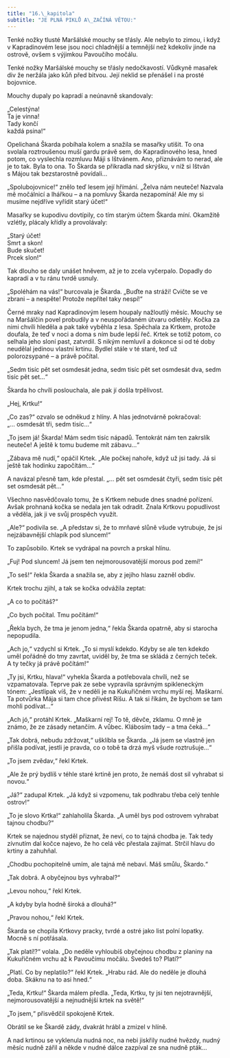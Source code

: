 ```yaml
---
title: "16.\_kapitola"
subtitle: "JE PLNÁ PIKLŮ A\_ZAČÍNÁ VĚTOU:"
---
```


Tenké nožky tlusté Maršálské mouchy se třásly. Ale nebylo to zimou, i když v Kapradinovém lese jsou noci chladnější a temnější než kdekoliv jinde na ostrově, ovšem s výjimkou Pavoučího močálu.

Tenké nožky Maršálské mouchy se třásly nedočkavostí. Vůdkyně masařek div že neržála jako kůň před bitvou. Její neklid se přenášel i na prosté bojovnice.

Mouchy dupaly po kapradí a neúnavně skandovaly:

„Celestýna!  
Ta je vinna!  
Tady končí  
každá psina!“

Opelichaná Škarda pobíhala kolem a snažila se masařky utišit. To ona svolala roztroušenou muší gardu právě sem, do Kapradinového lesa, hned potom, co vyslechla rozmluvu Máji s Ištvánem. Ano, přiznávám to nerad, ale je to tak. Byla to ona. To Škarda se přikradla nad skrýšku, v níž si Ištván s Májou tak bezstarostně povídali…

„Spolubojovnice!“ znělo teď lesem její hřímání. „Želva nám neuteče! Nazvala mě močálnicí a lhářkou – a na pomluvy Škarda nezapomíná! Ale my si musíme nejdříve vyřídit starý účet!“

Masařky se kupodivu dovtípily, co tím starým účtem Škarda míní. Okamžitě vzlétly, plácaly křídly a provolávaly:

„Starý účet!  
Smrt a skon!  
Bude skučet!  
Prcek slon!“

Tak dlouho se daly unášet hněvem, až je to zcela vyčerpalo. Dopadly do kapradí a v tu ránu tvrdě usnuly.

„Spoléhám na vás!“ burcovala je Škarda. „Buďte na stráži! Cvičte se ve zbrani – a nespěte! Protože nepřítel taky nespí!“

Černé mraky nad Kapradinovým lesem houpaly nažloutlý měsíc. Mouchy se na Maršálčin povel probudily a v neuspořádaném útvaru odletěly. Kočka za nimi chvíli hleděla a pak také vyběhla z lesa. Spěchala za Krtkem, protože doufala, že teď v noci a doma s ním bude lepší řeč. Krtek se totiž potom, co selhala jeho sloní past, zatvrdil. S nikým nemluvil a dokonce si od té doby neudělal jedinou vlastní krtinu. Bydlel stále v té staré, teď už polorozsypané – a právě počítal.

„Sedm tisíc pět set osmdesát jedna, sedm tisíc pět set osmdesát dva, sedm tisíc pět set…“

Škarda ho chvíli poslouchala, ale pak jí došla trpělivost.

„Hej, Krtku!“

„Co zas?“ ozvalo se odněkud z hlíny. A hlas jednotvárně pokračoval: „… osmdesát tři, sedm tisíc…“

„To jsem já! Škarda! Mám sedm tisíc nápadů. Tentokrát nám ten zakrslík neuteče! A ještě k tomu budeme mít zábavu…“

„Zábava mě nudí,“ opáčil Krtek. „Ale počkej nahoře, když už jsi tady. Já si ještě tak hodinku započítám…“

A navázal přesně tam, kde přestal. „… pět set osmdesát čtyři, sedm tisíc pět set osmdesát pět…“

Všechno nasvědčovalo tomu, že s Krtkem nebude dnes snadné pořízení. Avšak prohnaná kočka se nedala jen tak odradit. Znala Krtkovu popudlivost a věděla, jak ji ve svůj prospěch využít.

„Ale?“ podivila se. „A představ si, že to mrňavé slůně všude vytrubuje, že jsi nejzábavnější chlapík pod sluncem!“

To zapůsobilo. Krtek se vydrápal na povrch a prskal hlínu.

„Fuj! Pod sluncem! Já jsem ten nejmorousovatější morous pod zemí!“

„To seš!“ řekla Škarda a snažila se, aby z jejího hlasu zazněl obdiv.

Krtek trochu zjihl, a tak se kočka odvážila zeptat:

„A co to počítáš?“

„Co bych počítal. Tmu počítám!“

„Řekla bych, že tma je jenom jedna,“ řekla Škarda opatrně, aby si starocha nepopudila.

„Ach jo,“ vzdychl si Krtek. „To si myslí kdekdo. Kdyby se ale ten kdekdo uměl pořádně do tmy zavrtat, uviděl by, že tma se skládá z černých teček. A ty tečky já právě počítám!“

„Ty jsi, Krtku, hlava!“ vyhekla Škarda a potřebovala chvíli, než se vzpamatovala. Teprve pak ze sebe vypravila správným spikleneckým tónem: „Jestlipak víš, že v neděli je na Kukuřičném vrchu myší rej. Maškarní. Ta potvůrka Mája si tam chce přivést Ríšu. A tak si říkám, že bychom se tam mohli podívat…“

„Ach jó,“ protáhl Krtek. „Maškarní rej! To tě, děvče, zklamu. O mně je známo, že ze zásady netančím. A vůbec. Klábosím tady – a tma čeká…“

„Tak dobrá, nebudu zdržovat,“ ušklíbla se Škarda. „Já jsem se vlastně jen přišla podívat, jestli je pravda, co o tobě ta drzá myš všude roztrušuje…“

„To jsem zvědav,“ řekl Krtek.

„Ale že prý bydlíš v téhle staré krtině jen proto, že nemáš dost sil vyhrabat si novou.“

„Já?“ zadupal Krtek. „Já když si vzpomenu, tak podhrabu třeba celý tenhle ostrov!“

„To je slovo Krtka!“ zahlaholila Škarda. „A uměl bys pod ostrovem vyhrabat tajnou chodbu?“

Krtek se najednou styděl přiznat, že neví, co to tajná chodba je. Tak tedy zívnutím dal kočce najevo, že ho celá věc přestala zajímat. Strčil hlavu do krtiny a zahuhňal.

„Chodbu pochopitelně umím, ale tajná mě nebaví. Máš smůlu, Škardo.“

„Tak dobrá. A obyčejnou bys vyhrabal?“

„Levou nohou,“ řekl Krtek.

„A kdyby byla hodně široká a dlouhá?“

„Pravou nohou,“ řekl Krtek.

Škarda se chopila Krtkovy pracky, tvrdé a ostré jako list polní lopatky. Mocně s ní potřásala.

„Tak platí!?“ volala. „Do neděle vyhloubíš obyčejnou chodbu z planiny na Kukuřičném vrchu až k Pavoučímu močálu. Svedeš to? Platí?“

„Platí. Co by neplatilo?“ řekl Krtek. „Hrabu rád. Ale do neděle je dlouhá doba. Skáknu na to asi hned.“

„Teda, Krtku!“ Škarda málem předla. „Teda, Krtku, ty jsi ten nej­otravnější, nejmorousovatější a nejnudnější krtek na světě!“

„To jsem,“ přisvědčil spokojeně Krtek.

Obrátil se ke Škardě zády, dvakrát hrábl a zmizel v hlíně.

A nad krtinou se vyklenula nudná noc, na nebi jiskřily nudné hvězdy, nudný měsíc nudně zářil a někde v nudné dálce zazpíval ze sna nudně pták…
